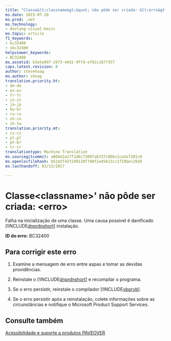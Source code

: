 ```yaml
---
title: "Classe&lt;classname&gt;&quot; não pôde ser criada: &lt;erro&gt; | Documentos do Microsoft"
ms.date: 2015-07-20
ms.prod: .net
ms.technology:
- devlang-visual-basic
ms.topic: article
f1_keywords:
- bc32400
- vbc32400
helpviewer_keywords:
- BC32400
ms.assetid: b3e5e097-2973-44d1-9ffd-ef92c1877357
caps.latest.revision: 8
author: stevehoag
ms.author: shoag
translation.priority.ht:
- de-de
- es-es
- fr-fr
- it-it
- ja-jp
- ko-kr
- ru-ru
- zh-cn
- zh-tw
translation.priority.mt:
- cs-cz
- pl-pl
- pt-br
- tr-tr
translationtype: Machine Translation
ms.sourcegitcommit: a06bd2a17f1d6c7308fa6337c866c1ca2e7281c0
ms.openlocfilehash: b52e5f4372d9120f7d8f2a45613cc1f29bec2928
ms.lasthandoff: 03/13/2017

---
```

# <a name="class-39ltclassnamegt39-could-not-be-created-lterrorgt"></a>Classe&lt;classname&gt;' não pôde ser criada: &lt;erro&gt;
Falha na inicialização de uma classe. Uma causa possível é danificado [!INCLUDE[dnprdnshort](../../csharp/getting-started/includes/dnprdnshort_md.md)] instalação.  
  
 **ID do erro:** BC32400  
  
## <a name="to-correct-this-error"></a>Para corrigir este erro  
  
1.  Examine a mensagem de erro entre aspas e tomar as devidas providências.  
  
2.  Reinstale o [!INCLUDE[dnprdnshort](../../csharp/getting-started/includes/dnprdnshort_md.md)] e recompilar o programa.  
  
3.  Se o erro persistir, reinstale o compilador [!INCLUDE[vbprvb](../../csharp/programming-guide/concepts/linq/includes/vbprvb_md.md)].  
  
4.  Se o erro persistir após a reinstalação, colete informações sobre as circunstâncias e notifique o Microsoft Product Support Services.  
  
## <a name="see-also"></a>Consulte também  
 [Acessibilidade e suporte a produtos PAVEOVER](http://msdn.microsoft.com/en-us/14e1d293-7b6d-40a6-bf3e-a92f8ee6c88c)

